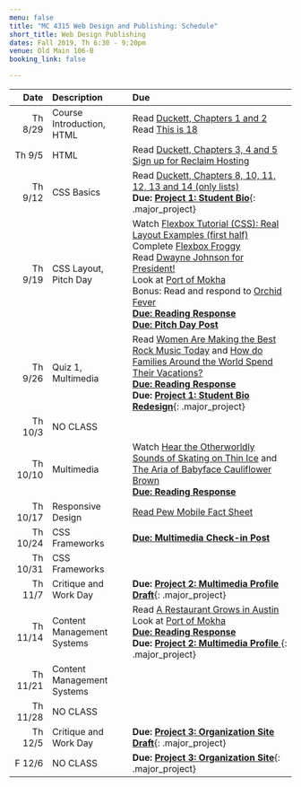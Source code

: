 ```yaml
---
menu: false
title: "MC 4315 Web Design and Publishing: Schedule"
short_title: Web Design Publishing
dates: Fall 2019, Th 6:30 - 9:20pm
venue: Old Main 106-B
booking_link: false

---
```


Date | Description | Due
---: | :----------- | :---
Th 8/29 | Course Introduction, HTML | Read [Duckett, Chapters 1 and 2](https://ebookcentral-proquest-com.libproxy.txstate.edu/lib/txstate/detail.action?docID=817871) <br /> Read [This is 18](https://www.nytimes.com/interactive/2018/10/11/style/this-is-18.html)
Th 9/5 | HTML | Read [Duckett, Chapters 3, 4 and 5](https://ebookcentral-proquest-com.libproxy.txstate.edu/lib/txstate/detail.action?docID=817871)<br /> [Sign up for Reclaim Hosting](/resources/instructions_reclaim_hosting.html)
Th 9/12 | CSS Basics | Read [Duckett, Chapters 8, 10, 11, 12, 13 and 14 (only lists)](https://ebookcentral-proquest-com.libproxy.txstate.edu/lib/txstate/detail.action?docID=817871) <br />  __Due: [Project 1: Student Bio](/assignments/web_design_publishing/web_design_publishing_student_bio.html)__{: .major_project}
Th 9/19 | CSS Layout, Pitch Day | Watch [Flexbox Tutorial (CSS): Real Layout Examples (first half)](https://www.youtube.com/watch?v=k32voqQhODc)<br />Complete [Flexbox Froggy](https://flexboxfroggy.com/)<br /> Read [Dwayne Johnson for President!](https://www.gq.com/story/dwayne-johnson-for-president-cover?src=longreads) <br />Look at [Port of Mokha](http://www.portofmokha.com) <br /> Bonus: Read and respond to [Orchid Fever](https://www.newyorker.com/magazine/1995/01/23/orchid-fever) <br />__[Due: Reading Response](/assignments/general/reading_response_short.html)__ <br />__[Due: Pitch Day Post](/assignments/general/pitch_day_post.html)__
Th 9/26 | Quiz 1, Multimedia | Read [Women Are Making the Best Rock Music Today](https://www.nytimes.com/interactive/2017/09/05/arts/music/25-women-making-best-rock-music-today.html#snail-mail-quote) and [How do Families Around the World Spend Their Vacations?](https://www.nytimes.com/interactive/2017/09/21/magazine/voyages-issue-photographs-family-vacations-around-world.html#) <br />__[Due: Reading Response](/assignments/general/reading_response_short.html)__ <br /> __Due: [Project 1: Student Bio Redesign](/assignments/web_design_publishing/web_design_publishing_student_bio_redesign.html)__{: .major_project}
Th 10/3 | NO CLASS |
Th 10/10 | Multimedia | Watch [Hear the Otherworldly Sounds of Skating on Thin Ice](https://www.youtube.com/watch?v=v3O9vNi-dkA) and [The Aria of Babyface Cauliflower Brown](https://www.youtube.com/watch?v=ULhejU7K7DQ) <br />__[Due: Reading Response](/assignments/general/reading_response_short.html)__
Th 10/17 | Responsive Design | [Read Pew Mobile Fact Sheet](http://www.pewinternet.org/fact-sheet/mobile/)
Th 10/24 | CSS Frameworks | __[Due: Multimedia Check-in Post](/assignments/general/multimedia_checkin.html)__
Th 10/31 | CSS Frameworks |
Th 11/7 | Critique and Work Day | __Due: [Project 2: Multimedia Profile Draft](/assignments/web_design_publishing/web_design_publishing_multimedia_profile.html)__{: .major_project}
Th 11/14 | Content Management Systems | Read [A Restaurant Grows in Austin](https://paidpost.nytimes.com/hennessy/a-restaurant-grows-in-austin.html) <br /> Look at [Port of Mokha](http://www.portofmokha.com) <br />__[Due: Reading Response](/assignments/general/reading_response_short.html)__ <br />__Due: [Project 2: Multimedia Profile ](/assignments/web_design_publishing/web_design_publishing_multimedia_profile.html)__{: .major_project}
Th 11/21 | Content Management Systems |
Th 11/28 | NO CLASS |
Th 12/5 | Critique and Work Day | __Due: [Project 3: Organization Site Draft](/assignments/web_design_publishing/web_design_publishing_organization_site.html)__{: .major_project}
F 12/6 | NO CLASS | __Due: [Project 3: Organization Site](/assignments/web_design_publishing/web_design_publishing_organization_site.html)__{: .major_project}
